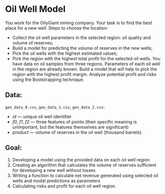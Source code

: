 
# Oil Well Model

You work for the OilyGiant mining company. Your task is to find the best place for a new well.
Steps to choose the location:
- Collect the oil well parameters in the selected region: oil quality and volume of reserves;
- Build a model for predicting the volume of reserves in the new wells;
- Pick the oil wells with the highest estimated values;
- Pick the region with the highest total profit for the selected oil wells.
You have data on oil samples from three regions. Parameters of each oil well in the region are already known. Build a model that will help to pick the region with the highest profit margin. Analyze potential profit and risks using the Bootstrapping technique.


## Data:

`geo_data_0.csv`, `geo_data_1.csv`, `geo_data_2.csv`:

- *id* — unique oil well identifier
- *f0, f1, f2* — three features of points (their specific meaning is unimportant, but the features themselves are significant)
- *product* — volume of reserves in the oil well (thousand barrels).

## Goal:

1. Developing a model using the provided data on each oil well region
2. Creating an algorithm that calculates the volume of reserves sufficient for developing a new well without losses
3. Writing a function to calculate net revenue generated using selected oil wells and model predictions as parameters
4. Calculating risks and profit for each oil well region.


